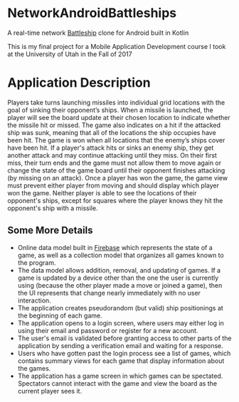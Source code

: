 # NetworkAndroidBattleships
A real-time network [Battleship](https://en.wikipedia.org/wiki/Battleship_(game)#Description) clone for Android built in Kotlin

This is my final project for a Mobile Application Development course I took at the University of Utah in the Fall of 2017


<h1>Application Description</h1>
 Players take turns launching missiles into individual grid locations with the goal of sinking their opponent’s ships. When a missile is launched, the player will see the board update at their chosen location to indicate whether the missile hit or missed. The game also indicates on a hit if the attacked ship was sunk, meaning that all of the locations the ship occupies have been hit. The game is won when all locations that the enemy’s ships cover have been hit. If a player's attack hits or sinks an enemy ship, they get another attack and may continue attacking until they miss. On their first miss, their turn ends and the game must not allow them to move again or change the state of the game board until their opponent finishes attacking (by missing on an attack). Once a player has won the game, the game view must prevent either player from moving and should display which player won the game. Neither player is able to see the locations of their opponent's ships, except for squares where the player knows they hit the opponent's ship with a missile.
 
 <h2>Some More Details</h2>
 
* Online data model built in [Firebase](https://firebase.google.com/) which represents the state of a game, as well as a collection model that organizes all games known to the program.
* The data model allows addition, removal, and updating of games. If a game is updated by a device other than the one the user is currently using (because the other player made a move or joined a game), then the UI represents that change nearly immediately with no user interaction.
* The application creates pseudorandom (but valid) ship positionings at the beginning of each game. 
* The application opens to a login screen, where users may either log in using their email and password or register for a new account.
* The user's email is validated before granting access to other parts of the application by sending a verification email and waiting for a response.
* Users who have gotten past the login process see a list of games, which contains summary views for each game that display information about the games.
* The application has a game screen in which games can be spectated. Spectators cannot interact with the game and view the board as the current player sees it.
